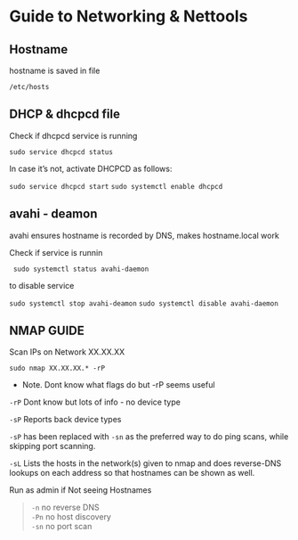 # Guide to Networking & Nettools


## Hostname

hostname is saved in file

`/etc/hosts`

## DHCP & dhcpcd file

Check if dhcpcd service is running 

`sudo service dhcpcd status`

In case it’s not, activate DHCPCD as follows:

`sudo service dhcpcd start`
`sudo systemctl enable dhcpcd`

## avahi - deamon

avahi ensures hostname is recorded by DNS, makes hostname.local work

Check if service is runnin

` sudo systemctl status avahi-daemon`

to disable service

`sudo systemctl stop avahi-deamon`
`sudo systemctl disable avahi-daemon`




## NMAP GUIDE

Scan IPs on Network XX.XX.XX

`sudo nmap XX.XX.XX.* -rP`

* Note. Dont know what flags do but -rP seems useful

`-rP`   Dont know but lots of info - no device type


`-sP`   Reports back device types

`-sP` has been replaced with `-sn` as the preferred way to do ping scans, while skipping port scanning.

`-sL`  Lists the hosts in the network(s) given to nmap and does reverse-DNS lookups on each address so that hostnames can be shown as well.

Run as admin if Not seeing Hostnames


> `-n` no reverse DNS <br>
> `-Pn` no host discovery <br>
> `-sn` no port scan <br>

